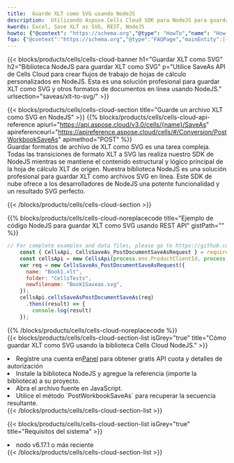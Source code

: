 ```yaml
---
title:  Guarde XLT como SVG usando NodeJS
description:  Utilizando Aspose.Cells Cloud SDK para NodeJS para guardar el archivo en formato XLT como archivo en formato SVG.
kwords: Excel, Save XLT as SVG, REST, NodeJS
howto: {"@context": "https://schema.org","@type": "HowTo","name": "How to save XLT as SVG using the Cells Cloud NodeJS library.","description": "How to save XLT as SVG using the Cells Cloud NodeJS library.","image": {"@type": "ImageObject"},"url": "/nodejs/saveas/xlt-to-svg/","step": [{ "@type": "HowToStep","name": "How to save XLT as SVG using the Cells Cloud NodeJS library. step 1", "image": {"@type": "ImageObject",},"url": "/nodejs/saveas/xlt-to-svg/","text": "Register an account at <a href='https://dashboard.aspose.cloud/'>Dashboard</a> to get free API quota & authorization details",},{ "@type": "HowToStep","name": "How to save XLT as SVG using the Cells Cloud NodeJS library. step 1", "image": {"@type": "ImageObject",},"url": "/nodejs/saveas/xlt-to-svg/","text": "Install NodeJS library and add the reference (import the library) to your project.",},{ "@type": "HowToStep","name": "How to save XLT as SVG using the Cells Cloud NodeJS library. step 1", "image": {"@type": "ImageObject",},"url": "/nodejs/saveas/xlt-to-svg/","text": "Open the source file in JavaScript.",},{ "@type": "HowToStep","name": "How to save XLT as SVG using the Cells Cloud NodeJS library. step 1", "image": {"@type": "ImageObject",},"url": "/nodejs/saveas/xlt-to-svg/","text": "Use the `PostWorkbookSaveAs` method to retrieve the resulting stream.",}, ],"supply": {"@type": "HowToSupply","name": "document"},"tool": [{"@type": "HowToTool","name": "Visual Studio, Visual Studio Code, WebStorm"},{"@type": "HowToTool","name": "Aspose Cells"}],"totalTime": "PT6M"}
fqa: {"@context":"https://schema.org","@type":"FAQPage","mainEntity":[{"@type":"Question","name":"Why save file as other formats file in C# using REST API?","acceptedAnswer":{"@type":"Answer","text":"Documents are encoded in many ways, and some files may be incompatible with the software you use. To open and read such files, just save them as appropriate file formats.<br/><ol><li>Install .NET SDK and add the reference (import the library) to your project.</li><li>Open the source file in C# using REST API.</li><li>Call the PostWorkbookSaveAsRequest() method, passing an output filename with required extension.</li><li>Get the result of save as a separate file.</li></ol>"}},{"@type":"Question","name":"What file formats can I save as with your C# library?","acceptedAnswer":{"@type":"Answer","text":"We support a variety of file formats for conversion using .NET library, including XLSX, Excel, xls , PDF, CSV, HTML, Markdown, XML, PNG, JPG, TIFF, Json, TXT and many more."}},{"@type":"Question","name":"What is the maximum allowed file size for conversion using this .NET library?","acceptedAnswer":{"@type":"Answer","text":"There are no file size limits for format conversions using .NET library."}}]}
---
```

{{< blocks/products/cells/cells-cloud-banner h1="Guardar XLT como SVG" h2="Biblioteca NodeJS para guardar XLT como SVG" p="Utilice SaveAs API de Cells Cloud para crear flujos de trabajo de hojas de cálculo personalizados en NodeJS. Esta es una solución profesional para guardar XLT como SVG y otros formatos de documentos en línea usando NodeJS." urlsection="saveas/xlt-to-svg/" >}}

{{< blocks/products/cells/cells-cloud-section title="Guarde un archivo XLT como SVG en NodeJS" >}}
{{% blocks/products/cells/cells-cloud-api-reference apiurl="https://api.aspose.cloud/v3.0/cells/{name}/SaveAs" apireferenceurl="https://apireference.aspose.cloud/cells/#/Conversion/PostWorkbookSaveAs" apimethod="POST" %}}
<br/>
Guardar formatos de archivo de XLT como SVG es una tarea compleja. Todas las transiciones de formato XLT a SVG las realiza nuestro SDK de NodeJS mientras se mantiene el contenido estructural y lógico principal de la hoja de cálculo XLT de origen. Nuestra biblioteca NodeJS es una solución profesional para guardar XLT como archivos SVG en línea. Este SDK de nube ofrece a los desarrolladores de NodeJS una potente funcionalidad y un resultado SVG perfecto.

{{< /blocks/products/cells/cells-cloud-section >}}

{{% blocks/products/cells/cells-cloud-noreplacecode title="Ejemplo de código NodeJS para guardar XLT como SVG usando REST API" gistPath="" %}}
  
```js
// For complete examples and data files, please go to https://github.com/aspose-cells-cloud/aspose-cells-cloud-node/
    const { CellsApi, CellsSaveAs_PostDocumentSaveAsRequest } = require("asposecellscloud");
    const cellsApi = new CellsApi(process.env.ProductClientId, process.env.ProductClientSecret);
    var req = new CellsSaveAs_PostDocumentSaveAsRequest({
      name: "Book1.xlt",
      folder: "CellsTests",
      newfilename: "Book1Saveas.svg",
    });
    cellsApi.cellsSaveAsPostDocumentSaveAs(req)
      .then((result) => {
        console.log(result)
    });
```
  
{{% /blocks/products/cells/cells-cloud-noreplacecode %}}
<br/>
{{< blocks/products/cells/cells-cloud-section-list isGrey="true" title="Cómo guardar XLT como SVG usando la biblioteca Cells Cloud NodeJS." >}}
<li> Registre una cuenta en<a href="https://dashboard.aspose.cloud/">Panel</a> para obtener gratis API cuota y detalles de autorización</li>
<li>Instale la biblioteca NodeJS y agregue la referencia (importe la biblioteca) a su proyecto.</li>
<li>Abra el archivo fuente en JavaScript.</li>
<li>Utilice el método `PostWorkbookSaveAs` para recuperar la secuencia resultante.</li>
{{< /blocks/products/cells/cells-cloud-section-list >}}

{{< blocks/products/cells/cells-cloud-section-list isGrey="true" title="Requisitos del sistema" >}}
<li>nodo v6.17.1 o más reciente</li>
{{< /blocks/products/cells/cells-cloud-section-list >}}
